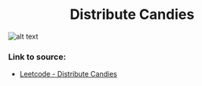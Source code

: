 <h1 align="center">Distribute Candies</h1>

![alt text](https://images2.imgbox.com/37/c9/lntkvpMb_o.png?raw=true)

### Link to source: 
- <a href="https://leetcode.com/problems/distribute-candies/">Leetcode - Distribute Candies</a>

